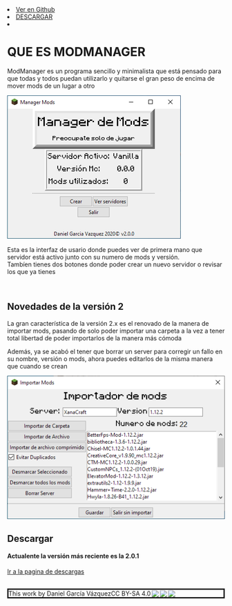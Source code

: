 <html> 
  <head>
  </head>
  <body>
    <div id="header">
        <nav>
          <li class="fork"><a href="{{ site.github.repository_url }}">Ver en Github</a></li>
          <li class="downloads"><a href="{{ site.github.releases_url }}">DESCARGAR</a></li>
          <!-- <li class="downloads"><a href="{{ site.github.tar_url }}">TAR</a></li> -->
          <li class="title"></li>
        </nav>
      </div><!-- end header -->
    <h1>QUE ES MODMANAGER</h1>
    <p>ModManager es un programa sencillo y minimalista que está pensado para que todas y todos puedan utilizarlo y quitarse el gran peso de encima de mover mods de un lugar a otro</p>
    <img src="https://github.com/XanaDevelops/ModManager/raw/master/docs/Images/ModManager.png" alt="Captura de pantalla de ModManager">
    <p>Esta es la interfaz de usario donde puedes ver de primera mano que servidor está activo junto con su numero de mods y versión.<br>
    Tambíen tienes dos botones donde poder crear un nuevo servidor o revisar los que ya tienes</p>
    <br>
    <h2>Novedades de la versión 2</h2>
    <p>La gran característica de la versión 2.x es el renovado de la manera de importar mods, pasando de solo poder importar una carpeta a la vez a tener total libertad de poder importarlos de la manera más cómoda</p>
    <p>Además, ya se acabó el tener que borrar un server para corregir un fallo en su nombre, versión o mods, ahora puedes editarlos de la misma manera que cuando se crean</p>
    <img src="https://github.com/XanaDevelops/ModManager/raw/master/docs/Images/ModImporter.png" alt="Captura de pantalla de ModManager">
    <br>
    <h2>Descargar</h2>
    <h4>Actualente la versión más reciente es la 2.0.1</h4>
    <a href="https://github.com/XanaDevelops/ModManager/releases/">Ir a la pagina de descargas</a>
    <br>
    <br>
    <p style="border-style:solid" xmlns:dct="http://purl.org/dc/terms/" xmlns:cc="http://creativecommons.org/ns#" class="license-text">This work by <span rel="cc:attributionName">Daniel García Vázquez</span>CC BY-SA 4.0<a href="https://creativecommons.org/licenses/by-sa/4.0"><img style="height:22px!important;margin-left: 3px;vertical-align:text-bottom;" src="https://search.creativecommons.org/static/img/cc_icon.svg" /><img  style="height:22px!important;margin-left: 3px;vertical-align:text-bottom;" src="https://search.creativecommons.org/static/img/cc-by_icon.svg" /><img  style="height:22px!important;margin-left: 3px;vertical-align:text-bottom;" src="https://search.creativecommons.org/static/img/cc-sa_icon.svg" /></a></p>
  </body>
</html>
